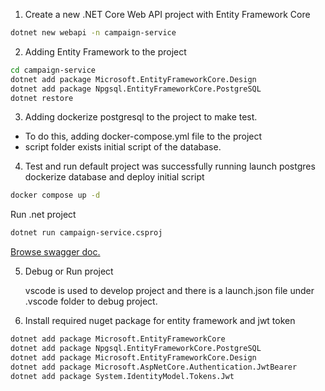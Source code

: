 1. Create a new .NET Core Web API project with Entity Framework Core
```bash
dotnet new webapi -n campaign-service
```

2. Adding Entity Framework to the project
``` bash
cd campaign-service
dotnet add package Microsoft.EntityFrameworkCore.Design
dotnet add package Npgsql.EntityFrameworkCore.PostgreSQL
dotnet restore
```

3. Adding dockerize postgresql to the project to make test.

- To do this, adding docker-compose.yml file to the project
- script folder exists initial script of the database.

4. Test and run default project was successfully running
launch postgres dockerize database and deploy initial script
```bash
docker compose up -d
```

Run .net project
```bash
dotnet run campaign-service.csproj
```

[Browse swagger doc.](https://localhost:7257/swagger/index.html) 

5. Debug or Run project

   vscode is used to develop project and there is a launch.json file under .vscode folder to debug project.
6. Install required nuget package for entity framework and jwt token

```bash
dotnet add package Microsoft.EntityFrameworkCore
dotnet add package Npgsql.EntityFrameworkCore.PostgreSQL
dotnet add package Microsoft.EntityFrameworkCore.Design
dotnet add package Microsoft.AspNetCore.Authentication.JwtBearer
dotnet add package System.IdentityModel.Tokens.Jwt
```
